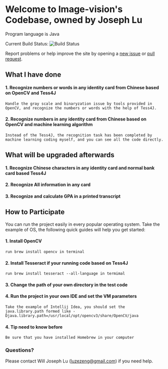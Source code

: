 # Welcome to Image-vision's Codebase, owned by Joseph Lu

Program language is Java

Current Build Status: ![Build Status](https://travis-ci.org/bitcoin-dot-org/bitcoin.org.svg?branch=master)

Report problems or help improve the site by opening a [new issue](https://github.com/luzezeng/image-vision/issues/new) or [pull request](https://github.com/luzezeng/image-vision/compare).

## What I have done
#### 1. Recognize numbers or words in any identity card from Chinese based on OpenCV and Tess4J
    Handle the gray scale and binaryzation issue by tools provided in OpenCV, and recognize the numbers or words with the help of Tess4J.

#### 2. Recognize numbers in any identity card from Chinese based on OpenCV and machine learning algorithm
    Instead of the Tess4J, the recognition task has been completed by machine learning coding myself, and you can see all the code directly.

## What will be upgraded afterwards
#### 1. Recognize Chinese characters in any identity card and normal bank card based Tess4J

#### 2. Recognize All information in any card

#### 3. Recognize and calculate GPA in a printed transcript

## How to Participate
You can run the project easily in every popular operating system. Take the example of OS, the following quick guides will help you get started:

#### 1. Install OpenCV
    run brew install opencv in terminal

#### 2. Install Tesseract if your running code based on Tess4J
    run brew install tesseract --all-language in termimal

#### 3. Change the path of your own directory in the test code

#### 4. Run the project in your own IDE and set the VM parameters
    Take the example of Intellij Idea, you should set the java.library.path formed like -Djava.library.path=/usr/local/opt/opencv3/share/OpenCV/java

#### 4. Tip need to know before
    Be sure that you have installed Homebrew in your computer

### Questions?
Please contact Will Joseph Lu ([luzezeng@gmail.com](mailto:luzezeng@gmail.com)) if you need help.
